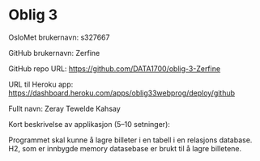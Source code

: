 Oblig 3
=======
OsloMet brukernavn: s327667

GitHub brukernavn: Zerfine

GitHub repo URL: https://github.com/DATA1700/oblig-3-Zerfine

URL til Heroku app: https://dashboard.heroku.com/apps/oblig33webprog/deploy/github

Fullt navn: Zeray Tewelde Kahsay

Kort beskrivelse av applikasjon (5–10 setninger):

Programmet skal kunne å lagre billeter i en tabell i en relasjons
database. H2, som er innbygde memory datasebase er brukt til å lagre 
billetene. 
